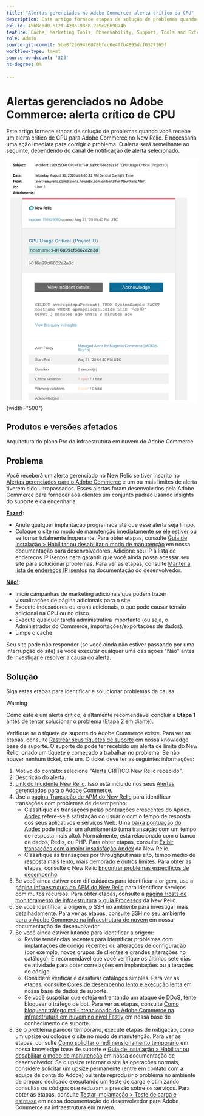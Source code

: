 ```yaml
---
title: "Alertas gerenciados no Adobe Commerce: alerta crítico da CPU"
description: Este artigo fornece etapas de solução de problemas quando você recebe um alerta crítico de CPU para Adobe Commerce no New Relic. É necessária uma ação imediata para corrigir o problema. O alerta será semelhante ao seguinte, dependendo do canal de notificação de alerta selecionado.
exl-id: 45b8ced0-b12f-428b-9838-2a9c26b9874b
feature: Cache, Marketing Tools, Observability, Support, Tools and External Services
role: Admin
source-git-commit: 5be8f2969426078bfcc0e4ffb4895dcf0327165f
workflow-type: tm+mt
source-wordcount: '823'
ht-degree: 0%

---
```


# Alertas gerenciados no Adobe Commerce: alerta crítico de CPU

Este artigo fornece etapas de solução de problemas quando você recebe um alerta crítico de CPU para Adobe Commerce no New Relic. É necessária uma ação imediata para corrigir o problema. O alerta será semelhante ao seguinte, dependendo do canal de notificação de alerta selecionado.

![alerta crítico de disco](assets/cpu-critical-magento-managed.png){width="500"}

## Produtos e versões afetados

Arquitetura do plano Pro da infraestrutura em nuvem do Adobe Commerce

## Problema

Você receberá um alerta gerenciado no New Relic se tiver inscrito no [Alertas gerenciados para o Adobe Commerce](/help/support-tools/managed-alerts-for-adobe-commerce/managed-alerts-for-magento-commerce.md) e um ou mais limites de alerta tiverem sido ultrapassados. Esses alertas foram desenvolvidos pela Adobe Commerce para fornecer aos clientes um conjunto padrão usando insights do suporte e da engenharia.

<u>**Fazer!**</u>:

* Anule qualquer implantação programada até que esse alerta seja limpo.
* Coloque o site no modo de manutenção imediatamente se ele estiver ou se tornar totalmente inoperante. Para obter etapas, consulte [Guia de Instalação > Habilitar ou desabilitar o modo de manutenção](https://devdocs.magento.com/guides/v2.4/install-gde/install/cli/install-cli-subcommands-maint.html?itm_source=devdocs&amp;itm_medium=search_page&amp;itm_campaign=federated_search&amp;itm_term=mainten) em nossa documentação para desenvolvedores. Adicione seu IP à lista de endereços IP isentos para garantir que você ainda possa acessar seu site para solucionar problemas. Para ver as etapas, consulte [Manter a lista de endereços IP isentos](https://devdocs.magento.com/guides/v2.4/install-gde/install/cli/install-cli-subcommands-maint.html?itm_source=devdocs&amp;itm_medium=search_page&amp;itm_campaign=federated_search&amp;itm_term=mainten#instgde-cli-maint-exempt) na documentação do desenvolvedor.

<u>**Não!**</u>:

* Inicie campanhas de marketing adicionais que podem trazer visualizações de página adicionais para o site.
* Execute indexadores ou crons adicionais, o que pode causar tensão adicional na CPU ou no disco.
* Execute qualquer tarefa administrativa importante (ou seja, o Administrador do Commerce, importações/exportações de dados).
* Limpe o cache.

Seu site pode não responder (se você ainda não estiver passando por uma interrupção do site) se você executar qualquer uma das ações &quot;Não&quot; antes de investigar e resolver a causa do alerta.

## Solução

Siga estas etapas para identificar e solucionar problemas da causa.

>[!WARNING]
>
>Como este é um alerta crítico, é altamente recomendável concluir a **Etapa 1** antes de tentar solucionar o problema (Etapa 2 em diante).

Verifique se o tíquete de suporte do Adobe Commerce existe. Para ver as etapas, consulte [Rastrear seus tíquetes de suporte](/help/help-center-guide/help-center/magento-help-center-user-guide.md#track-tickets) em nossa knowledge base de suporte. O suporte do pode ter recebido um alerta de limite do New Relic, criado um tíquete e começado a trabalhar no problema. Se não houver nenhum ticket, crie um. O ticket deve ter as seguintes informações:

1. Motivo do contato: selecione &quot;Alerta CRÍTICO New Relic recebido&quot;.
1. Descrição do alerta.
1. [Link do Incidente New Relic](https://docs.newrelic.com/docs/alerts-applied-intelligence/new-relic-alerts/alert-incidents/view-violation-event-details-incidents). Isso está incluído nos seus [Alertas gerenciados para o Adobe Commerce](/help/support-tools/managed-alerts-for-adobe-commerce/managed-alerts-for-magento-commerce.md).
1. Use a [página Transação de APM do New Relic](https://docs.newrelic.com/docs/apm/applications-menu/monitoring/transactions-page-find-specific-performance-problems) para identificar transações com problemas de desempenho:
   * Classifique as transações pelas pontuações crescentes do Apdex. [Apdex](https://docs.newrelic.com/docs/apm/new-relic-apm/apdex/apdex-measure-user-satisfaction) refere-se à satisfação do usuário com o tempo de resposta dos seus aplicativos e serviços Web. Uma [baixa pontuação do Apdex](/help/support-tools/managed-alerts-for-adobe-commerce/managed-alerts-for-magento-commerce-apdex-warning-alert.md) pode indicar um afunilamento (uma transação com um tempo de resposta mais alto). Normalmente, está relacionado com o banco de dados, Redis, ou PHP. Para obter etapas, consulte [Exibir transações com a maior insatisfação Apdex](https://docs.newrelic.com/docs/apm/new-relic-apm/apdex/view-your-apdex-score#apdex-dissat) da New Relic.
   * Classifique as transações por throughput mais alto, tempo médio de resposta mais lento, mais demorado e outros limites. Para obter as etapas, consulte o New Relic [Encontrar problemas específicos de desempenho](https://docs.newrelic.com/docs/apm/applications-menu/monitoring/transactions-page-find-specific-performance-problems).
1. Se você ainda estiver com dificuldades para identificar a origem, use a [página Infraestrutura do APM do New Relic](https://docs.newrelic.com/docs/infrastructure/infrastructure-ui-pages/infra-hosts-ui-page) para identificar serviços com muitos recursos. Para obter etapas, consulte a [página Hosts de monitoramento de infraestrutura > guia Processos](https://docs.newrelic.com/docs/infrastructure/infrastructure-ui-pages/infra-hosts-ui-page/#processes) da New Relic.
1. Se você identificar a origem, o SSH no ambiente para investigar mais detalhadamente. Para ver as etapas, consulte [SSH no seu ambiente para o Adobe Commerce na infraestrutura de nuvem](https://experienceleague.adobe.com/docs/commerce-cloud-service/user-guide/develop/secure-connections.html) em nossa documentação de desenvolvedor.
1. Se você ainda estiver lutando para identificar a origem:
   * Revise tendências recentes para identificar problemas com implantações de código recentes ou alterações de configuração (por exemplo, novos grupos de clientes e grandes alterações no catálogo). É recomendável que você verifique os últimos sete dias de atividade para obter correlações em implantações ou alterações de código.
   * Considere verificar e desativar catálogos simples. Para ver as etapas, consulte [Cores de desempenho lento e execução lenta](/help/troubleshooting/miscellaneous/slow-performance-slow-and-long-running-crons.md) em nossa base de dados de suporte.
   * Se você suspeitar que esteja enfrentando um ataque de DDoS, tente bloquear o tráfego de bot. Para ver as etapas, consulte [Como bloquear tráfego mal-intencionado do Adobe Commerce na infraestrutura em nuvem no nível Fastly](/help/how-to/general/block-malicious-traffic-for-magento-commerce-on-fastly-level.md) em nossa base de conhecimento de suporte.
1. Se o problema parecer temporário, execute etapas de mitigação, como um upsize ou coloque o site no modo de manutenção. Para ver as etapas, consulte [Como solicitar o redimensionamento temporário](/help/how-to/general/how-to-request-temporary-magento-upsize.md) em nossa knowledge base de suporte e [Guia de Instalação > Habilitar ou desabilitar o modo de manutenção](https://devdocs.magento.com/guides/v2.4/install-gde/install/cli/install-cli-subcommands-maint.html?itm_source=devdocs&amp;itm_medium=search_page&amp;itm_campaign=federated_search&amp;itm_term=mainten) em nossa documentação de desenvolvedor. Se o upsize retornar o site às operações normais, considere solicitar um upsize permanente (entre em contato com a equipe de conta do Adobe) ou tente reproduzir o problema no ambiente de preparo dedicado executando um teste de carga e otimizando consultas ou códigos que reduzam a pressão sobre os serviços. Para obter as etapas, consulte [Testar implantação > Teste de carga e estresse](https://devdocs.magento.com/cloud/live/stage-prod-test.html#loadtest) em nossa documentação do desenvolvedor para Adobe Commerce na infraestrutura em nuvem.
